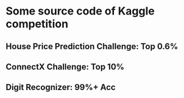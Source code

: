 # Some source code of Kaggle competition

## House Price Prediction Challenge: Top 0.6%

## ConnectX Challenge: Top 10%

## Digit Recognizer: 99%+ Acc
